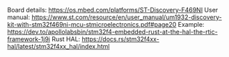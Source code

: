 Board details: https://os.mbed.com/platforms/ST-Discovery-F469NI
User manual: https://www.st.com/resource/en/user_manual/um1932-discovery-kit-with-stm32f469ni-mcu-stmicroelectronics.pdf#page20
Example: https://dev.to/apollolabsbin/stm32f4-embedded-rust-at-the-hal-the-rtic-framework-1j9i
Rust HAL: https://docs.rs/stm32f4xx-hal/latest/stm32f4xx_hal/index.html
